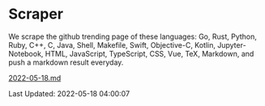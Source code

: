 # Scraper

We scrape the github trending page of these languages: Go, Rust, Python, Ruby, C++, C, Java, Shell, Makefile, Swift, Objective-C, Kotlin, Jupyter-Notebook, HTML, JavaScript, TypeScript, CSS, Vue, TeX, Markdown, and push a markdown result everyday.

[2022-05-18.md](https://github.com/yangwenmai/github-trending-backup/blob/master/2022-05-18.md)

Last Updated: 2022-05-18 04:00:07